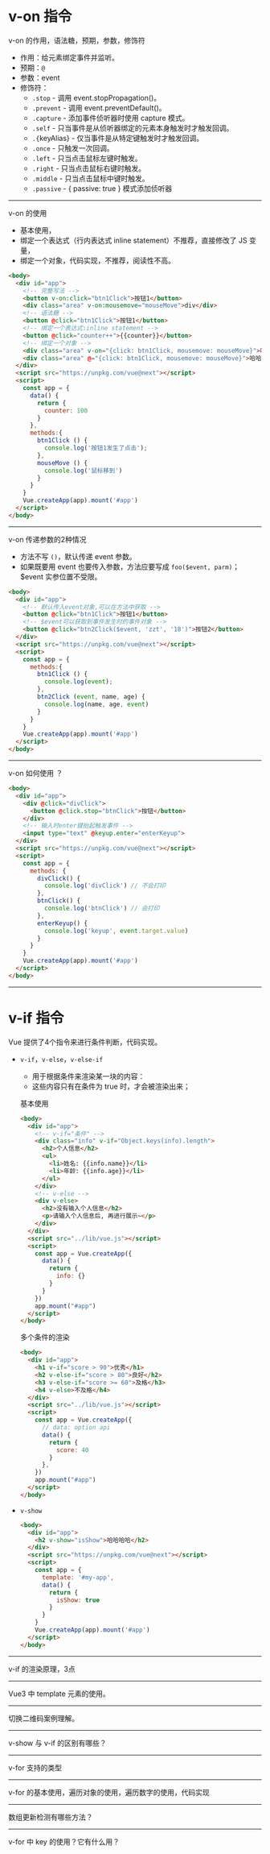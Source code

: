# v-on 指令

v-on 的作用，语法糖，预期，参数，修饰符

- 作用：给元素绑定事件并监听。
- 预期：`@`
- 参数：event
- 修饰符：
	- `.stop` - 调用 event.stopPropagation()。
	- `.prevent` - 调用 event.preventDefault()。
	- `.capture` - 添加事件侦听器时使用 capture 模式。
	- `.self` - 只当事件是从侦听器绑定的元素本身触发时才触发回调。
	- `.{`keyAlias} - 仅当事件是从特定键触发时才触发回调。
	- `.once` - 只触发一次回调。
	- `.left` - 只当点击鼠标左键时触发。
	- `.right` - 只当点击鼠标右键时触发。
	- `.middle` - 只当点击鼠标中键时触发。
	- `.passive` - { passive: true } 模式添加侦听器

-----

v-on 的使用

- 基本使用，
- 绑定一个表达式（行内表达式 inline statement）不推荐，直接修改了 JS 变量，
- 绑定一个对象，代码实现，不推荐，阅读性不高。

```html
<body>
  <div id="app">
    <!-- 完整写法 -->
    <button v-on:click="btn1Click">按钮1</button>
    <div class="area" v-on:mousemove="mouseMove">div</div>
    <!-- 语法糖 -->
    <button @click="btn1Click">按钮1</button>
    <!-- 绑定一个表达式:inline statement -->
    <button @click="counter++">{{counter}}</button>
    <!-- 绑定一个对象 -->
    <div class="area" v-on="{click: btn1Click, mousemove: mouseMove}">哈哈哈</div>
    <div class="area" @="{click: btn1Click, mousemove: mouseMove}">哈哈哈</div>
  </div>
  <script src="https://unpkg.com/vue@next"></script>
  <script>
    const app = {
      data() {
        return {
          counter: 100
        }
      },
      methods:{
        btn1Click () {
          console.log('按钮1发生了点击');
        },
        mouseMove () {
          console.log('鼠标移到')
        }
      }
    }
    Vue.createApp(app).mount('#app')
  </script>
</body>
```

-----

v-on 传递参数的2种情况

- 方法不写 `()`，默认传递 event 参数。
- 如果既要用 event 也要传入参数，方法应要写成 `foo($event, parm)`；$event 实参位置不受限。

```html
<body>
  <div id="app">
    <!-- 默认传入event对象,可以在方法中获取 -->
    <button @click="btn1Click">按钮1</button>
    <!-- $event可以获取到事件发生时的事件对象 -->
    <button @click="btn2Click($event, 'zzt', '18')">按钮2</button>
  </div>
  <script src="https://unpkg.com/vue@next"></script>
  <script>
    const app = {
      methods:{
        btn1Click () {
          console.log(event);
        },
        btn2Click (event, name, age) {
          console.log(name, age, event)
        }
      }
    }
    Vue.createApp(app).mount('#app')
  </script>
</body>
```

-----

v-on 如何使用 ？

```html
<body>
  <div id="app">
    <div @click="divClick">
      <button @click.stop="btnClick">按钮</button>
    </div>
    <!-- 输入时enter键抬起触发事件 -->
    <input type="text" @keyup.enter="enterKeyup">
  </div>
  <script src="https://unpkg.com/vue@next"></script>
  <script>
    const app = {
      methods: {
        divClick() {
          console.log('divClick') // 不会打印
        },
        btnClick() {
          console.log('btnClick') // 会打印
        },
        enterKeyup() {
          console.log('keyup', event.target.value)
        }
      }
    }
    Vue.createApp(app).mount('#app')
  </script>
</body>
```

-----

# v-if 指令

Vue 提供了4个指令来进行条件判断，代码实现。

- `v-if`，`v-else`，`v-else-if`
	- 用于根据条件来渲染某一块的内容：
	- 这些内容只有在条件为 true 时，才会被渲染出来；
	
	基本使用
	
	```html
	<body>
	  <div id="app">
	    <!-- v-if="条件" -->
	    <div class="info" v-if="Object.keys(info).length">
	      <h2>个人信息</h2>
	      <ul>
	        <li>姓名: {{info.name}}</li>
	        <li>年龄: {{info.age}}</li>
	      </ul>
	    </div>
	    <!-- v-else -->
	    <div v-else>
	      <h2>没有输入个人信息</h2>
	      <p>请输入个人信息后, 再进行展示~</p>
	    </div>
	  </div>
	  <script src="../lib/vue.js"></script>
	  <script>
	    const app = Vue.createApp({
	      data() {
	        return {
	          info: {}
	        }
	      }
	    })
	    app.mount("#app")
	  </script>
	</body>
	```
	
	多个条件的渲染
	
	```html
	<body>
	  <div id="app">
	    <h1 v-if="score > 90">优秀</h1>
	    <h2 v-else-if="score > 80">良好</h2>
	    <h3 v-else-if="score >= 60">及格</h3>
	    <h4 v-else>不及格</h4>
	  </div>
	  <script src="../lib/vue.js"></script>
	  <script>
	    const app = Vue.createApp({
	      // data: option api
	      data() {
	        return {
	          score: 40
	        }
	      },
	    })
	    app.mount("#app")
	  </script>
	</body>
	```
	
- `v-show`

  ```html
  <body>
    <div id="app">
      <h2 v-show="isShow">哈哈哈哈</h2>
    </div>
    <script src="https://unpkg.com/vue@next"></script>
    <script>
      const app = {
        template: '#my-app',
        data() {
          return {
            isShow: true
          }
        }
      }
      Vue.createApp(app).mount('#app')
    </script>
  </body>
  ```

-----

v-if 的渲染原理，3点

-----

Vue3 中 template 元素的使用。

-----

切换二维码案例理解。

-----

v-show 与 v-if 的区别有哪些？

-----

v-for 支持的类型

-----

v-for 的基本使用，遍历对象的使用，遍历数字的使用，代码实现

-----

数组更新检测有哪些方法？

-----

v-for 中 key 的使用？它有什么用？